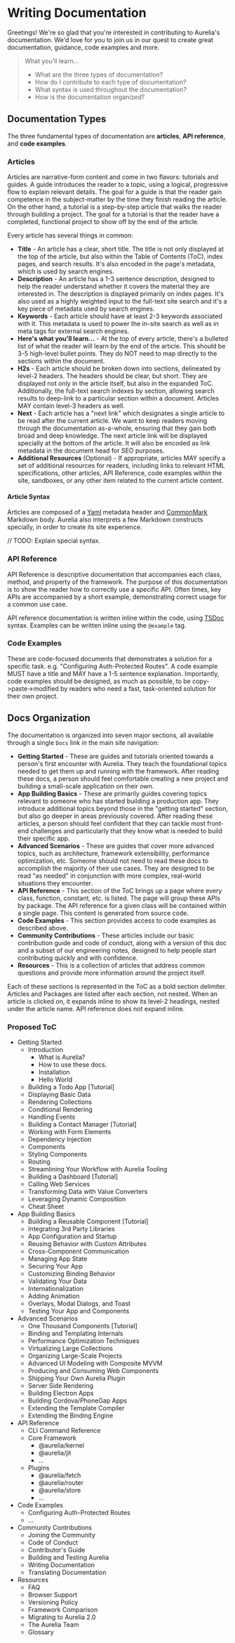 
# Writing Documentation

Greetings! We're so glad that you're interested in contributing to Aurelia's documentation. We'd love for you to join us in our quest to create great documentation, guidance, code examples and more.

> What you'll learn...
> * What are the three types of documentation?
> * How do I contribute to each type of documentation?
> * What syntax is used throughout the documentation?
> * How is the documentation organized?

## Documentation Types

The three fundamental types of documentation are **articles**, **API reference**, and **code examples**.

### Articles

Articles are narrative-form content and come in two flavors: tutorials and guides. A guide introduces the reader to a topic, using a logical, progressive flow to explain relevant details. The goal for a guide is that the reader gain competence in the subject-matter by the time they finish reading the article. On the other hand, a tutorial is a step-by-step article that walks the reader through building a project. The goal for a tutorial is that the reader have a completed, functional project to show off by the end of the article.

Every article has several things in common:

* **Title** - An article has a clear, short title. The title is not only displayed at the top of the article, but also within the Table of Contents (ToC), index pages, and search results. It's also encoded in the page's metadata, which is used by search engines.
* **Description** - An article has a 1-3 sentence description, designed to help the reader understand whether it covers the material they are interested in. The description is displayed primarily on index pages. It's also used as a highly weighted input to the full-text site search and it's a key piece of metadata used by search engines.
* **Keywords** - Each article should have at least 2-3 keywords associated with it. This metadata is used to power the in-site search as well as in meta tags for external search engines.
* **Here's what you'll learn...** - At the top of every article, there's a bulleted list of what the reader will learn by the end of the article. This should be 3-5 high-level bullet points. They do NOT need to map directly to the sections within the document.
* **H2s** - Each article should be broken down into sections, delineated by level-2 headers. The headers should be clear, but short. They are displayed not only in the article itself, but also in the expanded ToC. Additionally, the full-text search indexes by section, allowing search results to deep-link to a particular section within a document. Articles MAY contain level-3 headers as well.
* **Next** - Each article has a "next link" which designates a single article to be read after the current article. We want to keep readers moving through the documentation as-a-whole, ensuring that they gain both broad and deep knowledge. The next article link will be displayed specially at the bottom of the article. It will also be encoded as link metadata in the document head for SEO purposes.
* **Additional Resources** (Optional) - If appropriate, articles MAY specify a set of additional resources for readers, including links to relevant HTML specifications, other articles, API Reference, code examples within the site, sandboxes, or any other item related to the current article content.

#### Article Syntax

Articles are composed of a [Yaml](https://yaml.org/) metadata header and [CommonMark](https://commonmark.org/) Markdown body. Aurelia also interprets a few Markdown constructs specially, in order to create its site experience.

// TODO: Explain special syntax.

### API Reference

API Reference is descriptive documentation that accompanies each class, method, and property of the framework. The purpose of this documentation is to show the reader how to correctly use a specific API. Often times, key APIs are accompanied by a short example, demonstrating correct usage for a common use case.

API reference documentation is written inline within the code, using [TSDoc](https://github.com/Microsoft/tsdoc) syntax. Examples can be written inline using the `@example` tag.

### Code Examples

These are code-focused documents that demonstrates a solution for a specific task. e.g. "Configuring Auth-Protected Routes". A code example MUST have a title and MAY have a 1-5 sentence explanation. Importantly, code examples should be designed, as much as possible, to be copy->paste->modified by readers who need a fast, task-oriented solution for their own project.

## Docs Organization

The documentation is organized into seven major sections, all available through a single `Docs` link in the main site navigation:

* **Getting Started** - These are guides and tutorials oriented towards a person's first encounter with Aurelia. They teach the foundational topics needed to get them up and running with the framework. After reading these docs, a person should feel comfortable creating a new project and building a small-scale application on their own.
* **App Building Basics** - These are primarily guides covering topics relevant to someone who has started building a production app. They introduce additional topics beyond those in the "getting started" section, but also go deeper in areas previously covered. After reading these articles, a person should feel confident that they can tackle most front-end challenges and particularly that they know what is needed to build their specific app.
* **Advanced Scenarios** - These are guides that cover more advanced topics, such as architecture, framework extensibility, performance optimization, etc. Someone should not need to read these docs to accomplish the majority of their use cases. They are designed to be read "as needed" in conjunction with more complex, real-world situations they encounter.
* **API Reference** - This section of the ToC brings up a page where every class, function, constant, etc. is listed. The page will group these APIs by package. The API reference for a given class will be contained within a single page. This content is generated from source code.
* **Code Examples** - This section provides access to code examples as described above.
* **Community Contributions** - These articles include our basic contribution guide and code of conduct, along with a version of this doc and a subset of our engineering notes, designed to help people start contributing quickly and with confidence.
* **Resources** - This is a collection of articles that address common questions and provide more information around the project itself.

Each of these sections is represented in the ToC as a bold section delimiter. Articles and Packages are listed after each section, not nested. When an article is clicked on, it expands inline to show its level-2 headings, nested under the article name. API reference does not expand inline.

### Proposed ToC

* Getting Started
  * Introduction
    * What is Aurelia?
    * How to use these docs.
    * Installation
    * Hello World
  * Building a Todo App [Tutorial]
  * Displaying Basic Data
  * Rendering Collections
  * Conditional Rendering
  * Handling Events
  * Building a Contact Manager [Tutorial]
  * Working with Form Elements
  * Dependency Injection
  * Components
  * Styling Components
  * Routing
  * Streamlining Your Workflow with Aurelia Tooling
  * Building a Dashboard [Tutorial]
  * Calling Web Services
  * Transforming Data with Value Converters
  * Leveraging Dynamic Composition
  * Cheat Sheet
* App Building Basics
  * Building a Reusable Component [Tutorial]
  * Integrating 3rd Party Libraries
  * App Configuration and Startup
  * Reusing Behavior with Custom Attributes
  * Cross-Component Communication
  * Managing App State
  * Securing Your App
  * Customizing Binding Behavior
  * Validating Your Data
  * Internationalization
  * Adding Animation
  * Overlays, Modal Dialogs, and Toast
  * Testing Your App and Components
* Advanced Scenarios
  * One Thousand Components [Tutorial]
  * Binding and Templating Internals
  * Performance Optimization Techniques
  * Virtualizing Large Collections
  * Organizing Large-Scale Projects
  * Advanced UI Modeling with Composite MVVM
  * Producing and Consuming Web Components
  * Shipping Your Own Aurelia Plugin
  * Server Side Rendering
  * Building Electron Apps
  * Building Cordova/PhoneGap Apps
  * Extending the Template Compiler
  * Extending the Binding Engine
* API Reference
  * CLI Command Reference
  * Core Framework
    * @aurelia/kernel
    * @aurelia/jit
    * ...
  * Plugins
    * @aurelia/fetch
    * @aurelia/router
    * @aurelia/store
    * ...
* Code Examples
  * Configuring Auth-Protected Routes
  * ...
* Community Contributions
  * Joining the Community
  * Code of Conduct
  * Contributor's Guide
  * Building and Testing Aurelia
  * Writing Documentation
  * Translating Documentation
* Resources
  * FAQ
  * Browser Support
  * Versioning Policy
  * Framework Comparison
  * Migrating to Aurelia 2.0
  * The Aurelia Team
  * Glossary
